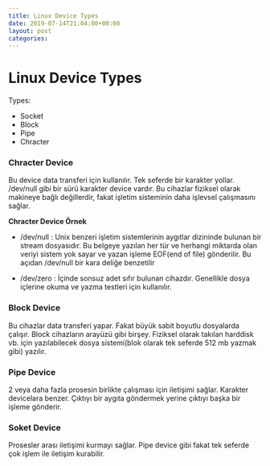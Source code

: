 ```yaml
---
title: Linux Device Types
date: 2019-07-14T21:04:00+00:00
layout: post
categories:
---
```


# Linux Device Types

Types: 
 - Socket
 - Block
 - Pipe
 - Chracter

### Chracter Device 

Bu device data transferi için kullanılır. Tek seferde bir karakter yollar. /dev/null gibi bir sürü karakter device vardır.
Bu cihazlar fiziksel olarak makineye bağlı değillerdir, fakat işletim sisteminin daha işlevsel çalışmasını sağlar. 

**Chracter Device Örnek**

 - /dev/null : Unix benzeri işletim sistemlerinin aygıtlar dizininde bulunan bir stream dosyasıdır. Bu belgeye yazılan her tür ve herhangi miktarda olan veriyi sistem yok sayar ve yazan işleme EOF(end of file) gönderilir. Bu açıdan /dev/null bir kara deliğe benzetilir

 - /dev/zero : İçinde sonsuz adet sıfır bulunan cihazdır. Genellikle dosya içlerine okuma ve yazma testleri için kullanılır. 


### Block Device 

Bu cihazlar data transferi yapar. Fakat büyük sabit boyutlu dosyalarda çalışır. Block cihazların arayüzü gibi birşey. Fiziksel olarak takılan harddisk vb. için yazılabilecek dosya sistemi(blok olarak tek seferde 512 mb yazmak gibi) yazılır.

### Pipe Device 

2 veya daha fazla prosesin birlikte çalışması için iletişimi sağlar. Karakter devicelara benzer. Çıktıyı bir aygıta göndermek yerine çıktıyı başka bir işleme gönderir.

### Soket Device 

Prosesler arası iletişimi kurmayı sağlar. Pipe device gibi fakat tek seferde çok işlem ile iletişim kurabilir.



 















 



















